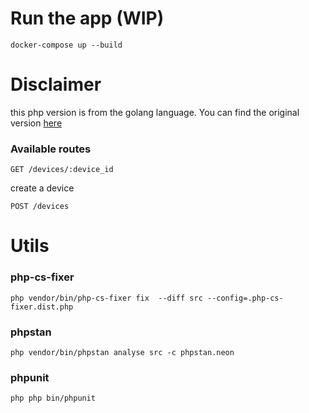 # Run the app (WIP)

```shell
docker-compose up --build
```

# Disclaimer

this php version is from the golang language. You can find the original version [here](https://github.com/StereoFlo/go-inventory-app)

### Available routes
`GET /devices/:device_id`

create a device

`POST /devices`

# Utils

### php-cs-fixer
```shell
php vendor/bin/php-cs-fixer fix  --diff src --config=.php-cs-fixer.dist.php
```
### phpstan
```shell
php vendor/bin/phpstan analyse src -c phpstan.neon
```
### phpunit
```shell
php php bin/phpunit
```